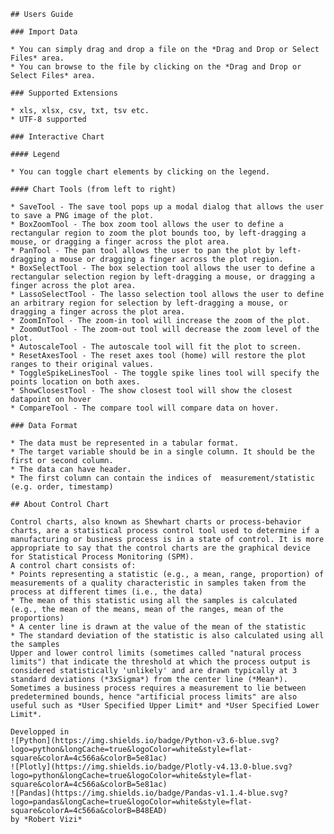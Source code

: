 	
	## Users Guide

	### Import Data

	* You can simply drag and drop a file on the *Drag and Drop or Select Files* area.
	* You can browse to the file by clicking on the *Drag and Drop or Select Files* area.

	### Supported Extensions

	* xls, xlsx, csv, txt, tsv etc.
	* UTF-8 supported

	### Interactive Chart

	#### Legend

	* You can toggle chart elements by clicking on the legend.

	#### Chart Tools (from left to right)

	* SaveTool - The save tool pops up a modal dialog that allows the user to save a PNG image of the plot.
	* BoxZoomTool - The box zoom tool allows the user to define a rectangular region to zoom the plot bounds too, by left-dragging a mouse, or dragging a finger across the plot area.
	* PanTool - The pan tool allows the user to pan the plot by left-dragging a mouse or dragging a finger across the plot region.
	* BoxSelectTool - The box selection tool allows the user to define a rectangular selection region by left-dragging a mouse, or dragging a finger across the plot area.
	* LassoSelectTool - The lasso selection tool allows the user to define an arbitrary region for selection by left-dragging a mouse, or dragging a finger across the plot area.
	* ZoomInTool - The zoom-in tool will increase the zoom of the plot.
	* ZoomOutTool - The zoom-out tool will decrease the zoom level of the plot.
	* AutoscaleTool - The autoscale tool will fit the plot to screen.
	* ResetAxesTool - The reset axes tool (home) will restore the plot ranges to their original values.
	* ToggleSpikeLinesTool - The toggle spike lines tool will specify the points location on both axes.
	* ShowClosestTool - The show closest tool will show the closest datapoint on hover
	* CompareTool - The compare tool will compare data on hover.

	### Data Format

	* The data must be represented in a tabular format.
	* The target variable should be in a single column. It should be the first or second column.
	* The data can have header.
	* The first column can contain the indices of  measurement/statistic (e.g. order, timestamp)

	## About Control Chart

	Control charts, also known as Shewhart charts or process-behavior charts, are a statistical process control tool used to determine if a manufacturing or business process is in a state of control. It is more appropriate to say that the control charts are the graphical device for Statistical Process Monitoring (SPM).
	A control chart consists of: 
	* Points representing a statistic (e.g., a mean, range, proportion) of measurements of a quality characteristic in samples taken from the process at different times (i.e., the data)
	* The mean of this statistic using all the samples is calculated (e.g., the mean of the means, mean of the ranges, mean of the proportions)
	* A center line is drawn at the value of the mean of the statistic
	* The standard deviation of the statistic is also calculated using all the samples
	Upper and lower control limits (sometimes called "natural process limits") that indicate the threshold at which the process output is considered statistically 'unlikely' and are drawn typically at 3 standard deviations (*3xSigma*) from the center line (*Mean*). 
	Sometimes a business process requires a measurement to lie between predetermined bounds, hence "artificial process limits" are also useful such as *User Specified Upper Limit* and *User Specified Lower Limit*.

	Developped in 
	![Python](https://img.shields.io/badge/Python-v3.6-blue.svg?logo=python&longCache=true&logoColor=white&style=flat-square&colorA=4c566a&colorB=5e81ac)
	![Plotly](https://img.shields.io/badge/Plotly-v4.13.0-blue.svg?logo=python&longCache=true&logoColor=white&style=flat-square&colorA=4c566a&colorB=5e81ac)
	![Pandas](https://img.shields.io/badge/Pandas-v1.1.4-blue.svg?logo=pandas&longCache=true&logoColor=white&style=flat-square&colorA=4c566a&colorB=B48EAD)
	by *Robert Vizi*

